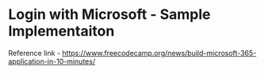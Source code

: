 # Login with Microsoft - Sample Implementaiton

Reference link - https://www.freecodecamp.org/news/build-microsoft-365-application-in-10-minutes/
